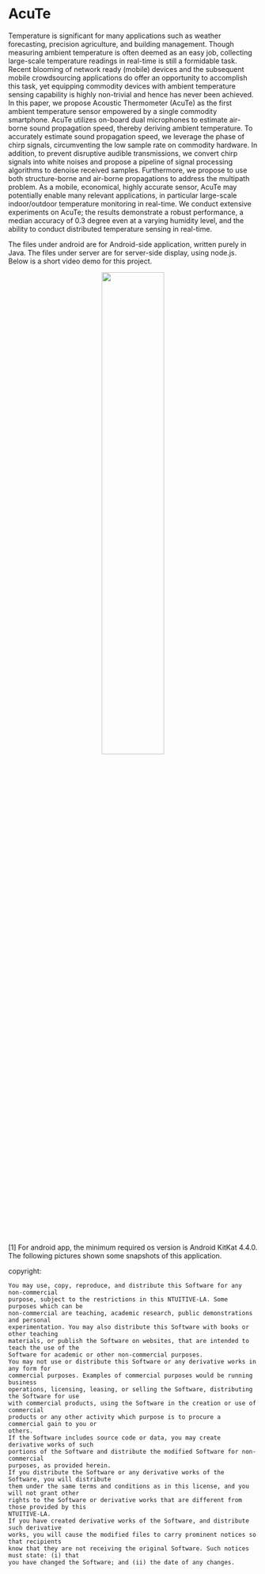 # AcuTe
Temperature is significant for many applications such as weather forecasting, precision agriculture, and building management. Though measuring ambient temperature is often deemed as an easy job, collecting large-scale temperature readings in real-time is still a formidable task. Recent blooming of network ready (mobile) devices and the subsequent mobile crowdsourcing applications do offer an opportunity to accomplish this task, yet equipping commodity devices with ambient temperature sensing capability is highly non-trivial and hence has never been achieved. In this paper, we propose Acoustic Thermometer (AcuTe) as the first ambient temperature sensor empowered by a single commodity smartphone. AcuTe utilizes on-board dual microphones to estimate air-borne sound propagation speed, thereby deriving ambient temperature. To accurately estimate sound propagation speed, we leverage the phase of chirp signals, circumventing the low sample rate on commodity hardware. In addition, to prevent disruptive audible transmissions, we convert chirp signals into white noises and propose a pipeline of signal processing algorithms to denoise received samples. Furthermore, we propose to use both structure-borne and air-borne propagations to address the multipath problem. As a mobile, economical, highly accurate sensor, AcuTe may potentially enable many relevant applications, in particular large-scale indoor/outdoor temperature monitoring in real-time. We conduct extensive experiments on AcuTe; the results demonstrate a robust performance, a median accuracy of 0.3 degree even at a varying humidity level, and the ability to conduct distributed temperature sensing in real-time.

The files under android are for Android-side application, written purely in Java. The files under server are for server-side display, using node.js. 
Below is a short video demo for this project. 


<div align=center><img src="pics/show.gif" width="50%" height="50%"/></div>

[1] For android app, the minimum required os version is Android KitKat 4.4.0. The following pictures shown some snapshots of this application. 



copyright:

```
You may use, copy, reproduce, and distribute this Software for any non-commercial
purpose, subject to the restrictions in this NTUITIVE-LA. Some purposes which can be
non-commercial are teaching, academic research, public demonstrations and personal
experimentation. You may also distribute this Software with books or other teaching
materials, or publish the Software on websites, that are intended to teach the use of the
Software for academic or other non-commercial purposes.
You may not use or distribute this Software or any derivative works in any form for
commercial purposes. Examples of commercial purposes would be running business
operations, licensing, leasing, or selling the Software, distributing the Software for use
with commercial products, using the Software in the creation or use of commercial
products or any other activity which purpose is to procure a commercial gain to you or
others.
If the Software includes source code or data, you may create derivative works of such
portions of the Software and distribute the modified Software for non-commercial
purposes, as provided herein.
If you distribute the Software or any derivative works of the Software, you will distribute
them under the same terms and conditions as in this license, and you will not grant other
rights to the Software or derivative works that are different from those provided by this
NTUITIVE-LA.
If you have created derivative works of the Software, and distribute such derivative
works, you will cause the modified files to carry prominent notices so that recipients
know that they are not receiving the original Software. Such notices must state: (i) that
you have changed the Software; and (ii) the date of any changes.
```
